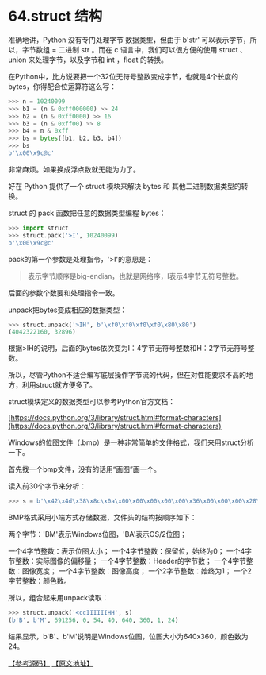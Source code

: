 # 64.struct 结构

准确地讲，Python 没有专门处理字节 数据类型，但由于 b'str' 可以表示字节，所以，字节数组 = 二进制 str 。而在 c 语言中，我们可以很方便的使用 struct 、union 来处理字节，以及字节和 int ，float 的转换。

在Python中，比方说要把一个32位无符号整数变成字节，也就是4个长度的bytes，你得配合位运算符这么写：

````python
>>> n = 10240099
>>> b1 = (n & 0xff000000) >> 24
>>> b2 = (n & 0xff0000) >> 16
>>> b3 = (n & 0xff00) >> 8
>>> b4 = n & 0xff
>>> bs = bytes([b1, b2, b3, b4])
>>> bs
b'\x00\x9c@c'
````
非常麻烦。如果换成浮点数就无能为力了。

好在 Python 提供了一个 struct 模块来解决 bytes 和 其他二进制数据类型的转换。

struct 的 pack 函数把任意的数据类型编程 bytes：
````python
>>> import struct
>>> struct.pack('>I', 10240099)
b'\x00\x9c@c'
````

pack的第一个参数是处理指令，'>I'的意思是：

>表示字节顺序是big-endian，也就是网络序，I表示4字节无符号整数。

后面的参数个数要和处理指令一致。

unpack把bytes变成相应的数据类型：

````python
>>> struct.unpack('>IH', b'\xf0\xf0\xf0\xf0\x80\x80')
(4042322160, 32896)
````

根据>IH的说明，后面的bytes依次变为I：4字节无符号整数和H：2字节无符号整数。

所以，尽管Python不适合编写底层操作字节流的代码，但在对性能要求不高的地方，利用struct就方便多了。

struct模块定义的数据类型可以参考Python官方文档：

[https://docs.python.org/3/library/struct.html#format-characters](https://docs.python.org/3/library/struct.html#format-characters)

Windows的位图文件（.bmp）是一种非常简单的文件格式，我们来用struct分析一下。

首先找一个bmp文件，没有的话用“画图”画一个。

读入前30个字节来分析：

````python
>>> s = b'\x42\x4d\x38\x8c\x0a\x00\x00\x00\x00\x00\x36\x00\x00\x00\x28\x00\x00\x00\x80\x02\x00\x00\x68\x01\x00\x00\x01\x00\x18\x00'

````

BMP格式采用小端方式存储数据，文件头的结构按顺序如下：

两个字节：'BM'表示Windows位图，'BA'表示OS/2位图；

一个4字节整数：表示位图大小；
一个4字节整数：保留位，始终为0；
一个4字节整数：实际图像的偏移量；
一个4字节整数：Header的字节数；
一个4字节整数：图像宽度；
一个4字节整数：图像高度；
一个2字节整数：始终为1；
一个2字节整数：颜色数。

所以，组合起来用unpack读取：

````python
>>> struct.unpack('<ccIIIIIIHH', s)
(b'B', b'M', 691256, 0, 54, 40, 640, 360, 1, 24)
````

结果显示，b'B'、b'M'说明是Windows位图，位图大小为640x360，颜色数为24。

[【参考源码】](https://github.com/michaelliao/learn-python3/blob/master/samples/commonlib/check_bmp.py)
[【原文地址】](https://www.liaoxuefeng.com/wiki/0014316089557264a6b348958f449949df42a6d3a2e542c000/001431955007656a66f831e208e4c189b8a9e9f3f25ba53000)
